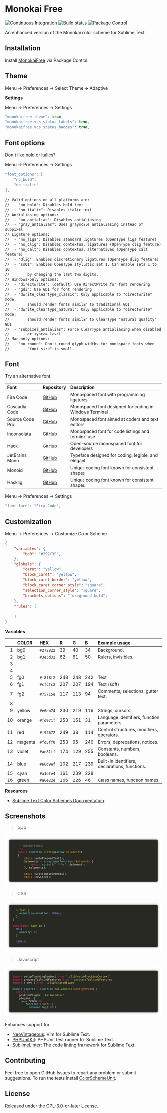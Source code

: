 # Monokai Free

[![Continuous Integration](https://github.com/gerardroche/sublime-monokai-free/actions/workflows/ci.yml/badge.svg)](https://github.com/gerardroche/sublime-monokai-free/actions/workflows/ci.yml) [![Build status](https://ci.appveyor.com/api/projects/status/rbfi67f8aoamq322?svg=true)](https://ci.appveyor.com/project/gerardroche/sublime-monokai-free) [![Package Control](https://img.shields.io/packagecontrol/dt/MonokaiFree)](https://packagecontrol.io/packages/MonokaiFree)

An enhanced version of the Monokai color scheme for Sublime Text.

## Installation

Install [MonokaiFree](https://packagecontrol.io/packages/MonokaiFree) via Package Control.

## Theme

Menu → Preferences → Select Theme → Adaptive

**Settings**

Menu → Preferences → Settings

```js
"monokaifree.theme": true,
"monokaifree.vcs_status_labels": true,
"monokaifree.vcs_status_badges": true,
```

## Font options

Don't like bold or italics?

Menu → Preferences → Settings

```js
"font_options": [
    "no_bold",
    "no_italic"
],
```

```
// Valid options on all platforms are:
//  - "no_bold": Disables bold text
//  - "no_italic": Disables italic text
// Antialiasing options:
//  - "no_antialias": Disables antialiasing
//  - "gray_antialias": Uses grayscale antialiasing instead of subpixel
// Ligature options:
//  - "no_liga": Disables standard ligatures (OpenType liga feature)
//  - "no_clig": Disables contextual ligatures (OpenType clig feature)
//  - "no_calt": Disables contextual alternatives (OpenType calt feature)
//  - "dlig": Enables discretionary ligatures (OpenType dlig feature)
//  - "ss01": Enables OpenType stylistic set 1. Can enable sets 1 to 10
//        by changing the last two digits.
// Windows-only options:
//  - "directwrite": (default) Use DirectWrite for font rendering
//  - "gdi": Use GDI for font rendering
//  - "dwrite_cleartype_classic": Only applicable to "directwrite" mode,
//        should render fonts similar to traditional GDI
//  - "dwrite_cleartype_natural": Only applicable to "directwrite" mode,
//        should render fonts similar to ClearType "natural quality" GDI
//  - "subpixel_antialias": Force ClearType antialiasing when disabled
//        at system level
// Mac-only options:
//  - "no_round": Don't round glyph widths for monospace fonts when
//        "font_size" is small.
```

## Font

Try an alternative font.

| Font             | Repository                                                          | Description                                             |
|:---------------- |:------------------------------------------------------------------- |:------------------------------------------------------- |
| Fira Code        | [GitHub](https://github.com/tonsky/FiraCode)                        | Monospaced font with programming ligatures              |
| Cascadia Code    | [GitHub](https://github.com/microsoft/cascadia-code)                | Monospaced font designed for coding in Windows Terminal |
| Source Code Pro  | [GitHub](https://github.com/adobe-fonts/source-code-pro)            | Monospaced font aimed at coders and text editors        |
| Inconsolata      | [GitHub](https://github.com/google/fonts/tree/main/ofl/inconsolata) | Monospaced font for code listings and terminal use |
| Hack             | [GitHub](https://github.com/source-foundry/Hack)                    | Open-source monospaced font for developers              |
| JetBrains Mono   | [GitHub](https://github.com/JetBrains/JetBrainsMono)                | Typeface designed for coding, legible, and elegant      |
| Monoid           | [GitHub](https://github.com/larsenwork/monoid)                      | Unique coding font known for consistent shapes          |
| Hasklig          | [GitHub](https://github.com/i-tu/Hasklig)                           | Unique coding font known for consistent shapes

Menu → Preferences → Settings

```js
"font_face": "Fira Code",
```

## Customization

Menu → Preferences → Customize Color Scheme

```json
{
    "variables": {
        "bg0": "#292C3F",
    },
    "globals": {
        "caret": "yellow",
        "block_caret": "yellow",
        "block_caret_border": "yellow",
        "block_caret_corner_style": "square",
        "selection_corner_style": "square",
        "brackets_options": "foreground bold",
    },
    "rules": [

    ]
}
```

**Variables**

&nbsp;| COLOR     | HEX       | R   | G   | B   | Example usage
-----:|:----------|:----------|:----|:----|:----|:-------------
1     | bg0       | `#272822` |  39 |  40 |  34 | Background.
2     | bg1       | `#3e3d32` |  62 |  61 |  50 | Rulers, invisibles.
3     |           |           |     |     |     |
4     |           |           |     |     |     |
5     | fg0       | `#f8f8f2` | 248 | 248 | 242 | Text
6     | fg1       | `#cfcfc2` | 207 | 207 | 194 | Text (soft)
7     | fg2       | `#75715e` | 117 | 113 |  94 | Comments, selections, gutter text.
8     |           |           |     |     |     |
9     | yellow    | `#e6db74` | 230 | 219 | 116 | Strings, cursors.
10    | orange    | `#fd971f` | 253 | 151 |  31 | Language identifiers, function parameters.
11    | red       | `#f92672` | 249 |  38 | 114 | Control structures, modifiers, operators.
12    | magenta   | `#fd5ff0` | 253 |  95 | 240 | Errors, deprecations, notices.
13    | violet    | `#ae81ff` | 174 | 129 | 255 | Constants, numbers, booleans.
14    | blue      | `#66d9ef` | 102 | 217 | 239 | Built-in identifiers, declarations, functions.
15    | cyan      | `#a1efe4` | 161 | 239 | 228 |
16    | green     | `#a6e22e` | 166 | 226 |  46 | Class names, function names.

**Resources**

- [Sublime Text Color Schemes Documentation](https://www.sublimetext.com/docs/color_schemes.html#customization).

## Screenshots

> PHP

![PHP](monokai-php.webp)

> CSS

![CSS](monokai-css.webp)

> Javascript

![Javascript](monokai-javascript.webp)

Enhances support for

- [NeoVintageous](https://packagecontrol.io/packages/NeoVintageous): Vim for Sublime Text.
- [PHPUnitKit](https://packagecontrol.io/packages/PHPUnitKit): PHPUnit test runner for Sublime Text.
- [SublimeLinter](https://packagecontrol.io/packages/SublimeLinter): The code linting framework for Sublime Text.

## Contributing

Feel free to open GitHub Issues to report any problem or submit suggestions.  To run the tests install [ColorSchemeUnit](https://github.com/gerardroche/sublime-color-scheme-unit).

## License

Released under the [GPL-3.0-or-later License](LICENSE).

